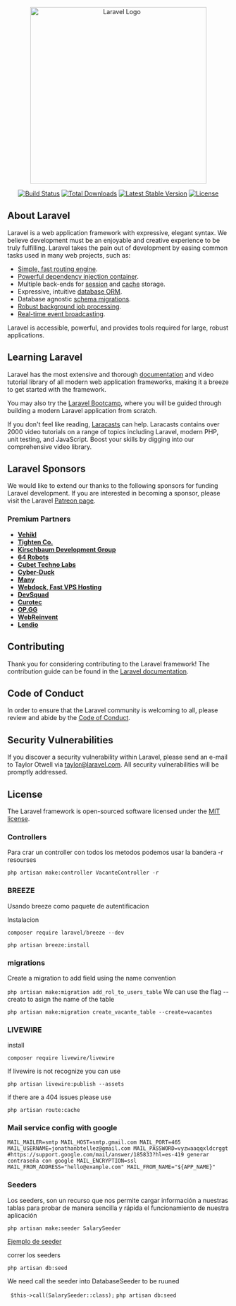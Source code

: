 <p align="center"><a href="https://laravel.com" target="_blank"><img src="https://raw.githubusercontent.com/laravel/art/master/logo-lockup/5%20SVG/2%20CMYK/1%20Full%20Color/laravel-logolockup-cmyk-red.svg" width="400" alt="Laravel Logo"></a></p>

<p align="center">
<a href="https://github.com/laravel/framework/actions"><img src="https://github.com/laravel/framework/workflows/tests/badge.svg" alt="Build Status"></a>
<a href="https://packagist.org/packages/laravel/framework"><img src="https://img.shields.io/packagist/dt/laravel/framework" alt="Total Downloads"></a>
<a href="https://packagist.org/packages/laravel/framework"><img src="https://img.shields.io/packagist/v/laravel/framework" alt="Latest Stable Version"></a>
<a href="https://packagist.org/packages/laravel/framework"><img src="https://img.shields.io/packagist/l/laravel/framework" alt="License"></a>
</p>

## About Laravel

Laravel is a web application framework with expressive, elegant syntax. We believe development must be an enjoyable and creative experience to be truly fulfilling. Laravel takes the pain out of development by easing common tasks used in many web projects, such as:

-   [Simple, fast routing engine](https://laravel.com/docs/routing).
-   [Powerful dependency injection container](https://laravel.com/docs/container).
-   Multiple back-ends for [session](https://laravel.com/docs/session) and [cache](https://laravel.com/docs/cache) storage.
-   Expressive, intuitive [database ORM](https://laravel.com/docs/eloquent).
-   Database agnostic [schema migrations](https://laravel.com/docs/migrations).
-   [Robust background job processing](https://laravel.com/docs/queues).
-   [Real-time event broadcasting](https://laravel.com/docs/broadcasting).

Laravel is accessible, powerful, and provides tools required for large, robust applications.

## Learning Laravel

Laravel has the most extensive and thorough [documentation](https://laravel.com/docs) and video tutorial library of all modern web application frameworks, making it a breeze to get started with the framework.

You may also try the [Laravel Bootcamp](https://bootcamp.laravel.com), where you will be guided through building a modern Laravel application from scratch.

If you don't feel like reading, [Laracasts](https://laracasts.com) can help. Laracasts contains over 2000 video tutorials on a range of topics including Laravel, modern PHP, unit testing, and JavaScript. Boost your skills by digging into our comprehensive video library.

## Laravel Sponsors

We would like to extend our thanks to the following sponsors for funding Laravel development. If you are interested in becoming a sponsor, please visit the Laravel [Patreon page](https://patreon.com/taylorotwell).

### Premium Partners

-   **[Vehikl](https://vehikl.com/)**
-   **[Tighten Co.](https://tighten.co)**
-   **[Kirschbaum Development Group](https://kirschbaumdevelopment.com)**
-   **[64 Robots](https://64robots.com)**
-   **[Cubet Techno Labs](https://cubettech.com)**
-   **[Cyber-Duck](https://cyber-duck.co.uk)**
-   **[Many](https://www.many.co.uk)**
-   **[Webdock, Fast VPS Hosting](https://www.webdock.io/en)**
-   **[DevSquad](https://devsquad.com)**
-   **[Curotec](https://www.curotec.com/services/technologies/laravel/)**
-   **[OP.GG](https://op.gg)**
-   **[WebReinvent](https://webreinvent.com/?utm_source=laravel&utm_medium=github&utm_campaign=patreon-sponsors)**
-   **[Lendio](https://lendio.com)**

## Contributing

Thank you for considering contributing to the Laravel framework! The contribution guide can be found in the [Laravel documentation](https://laravel.com/docs/contributions).

## Code of Conduct

In order to ensure that the Laravel community is welcoming to all, please review and abide by the [Code of Conduct](https://laravel.com/docs/contributions#code-of-conduct).

## Security Vulnerabilities

If you discover a security vulnerability within Laravel, please send an e-mail to Taylor Otwell via [taylor@laravel.com](mailto:taylor@laravel.com). All security vulnerabilities will be promptly addressed.

## License

The Laravel framework is open-sourced software licensed under the [MIT license](https://opensource.org/licenses/MIT).

### Controllers

Para crar un controller con todos los metodos podemos usar la bandera -r resourses

`php artisan make:controller VacanteController -r`

### BREEZE

Usando breeze como paquete de autentificacion

Instalacion

`composer require laravel/breeze --dev`

`php artisan breeze:install`

### migrations

Create a migration to add field using the name convention

`php artisan make:migration add_rol_to_users_table`
We can use the flag --creato to asign the name of the table

`php artisan make:migration create_vacante_table --create=vacantes `

### LIVEWIRE

install

`composer require livewire/livewire`

If livewire is not recognize you can use 

`php artisan livewire:publish --assets`

if there are a 404 issues please use 

`php artisan route:cache`

### Mail service config with google

`MAIL_MAILER=smtp
MAIL_HOST=smtp.gmail.com
MAIL_PORT=465
MAIL_USERNAME=jonathanbtellez@gmail.com
MAIL_PASSWORD=vyzwaaqqxldcrggt #https://support.google.com/mail/answer/185833?hl=es-419 generar contraseña con google
MAIL_ENCRYPTION=ssl
MAIL_FROM_ADDRESS="hello@example.com"
MAIL_FROM_NAME="${APP_NAME}"`

### Seeders

Los seeders, son un recurso que nos permite cargar información a nuestras tablas para probar de manera sencilla y rápida el funcionamiento de nuestra aplicación

`php artisan make:seeder SalarySeeder`

[Ejemplo de seeder](https://gist.githubusercontent.com/codigoconjuan/080cfbf26cadc96d2a4a043d69bb2da7/raw/5b50d36af7786c6b89318aeaa9a3c6a112d3961f/SalarioSeeder.php)

correr los seeders

`php artisan db:seed`

We need call the seeder into DatabaseSeeder to be ruuned

` $this->call(SalarySeeder::class);`
`php artisan db:seed`
